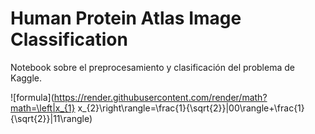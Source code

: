 # Human Protein Atlas Image Classification
Notebook sobre el preprocesamiento y clasificación del problema de Kaggle.


![formula](https://render.githubusercontent.com/render/math?math=\left|x_{1} x_{2}\right\rangle=\frac{1}{\sqrt{2}}|00\rangle+\frac{1}{\sqrt{2}}|11\rangle)

